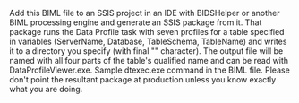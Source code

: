 Add this BIML file to an SSIS project in an IDE with BIDSHelper or another BIML processing engine and generate an SSIS package from it. That package runs the Data Profile task with seven profiles for a table specified in variables (ServerName, Database, TableSchema, TableName) and writes it to a directory you specify (with final "\" character). The output file will be named with all four parts of the table's qualified name and can be read with DataProfileViewer.exe. Sample dtexec.exe command in the BIML file. Please don't point the resultant package at production unless you know exactly what you are doing.